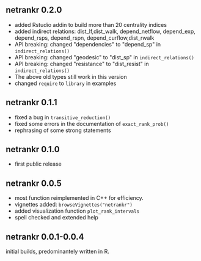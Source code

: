 ## netrankr 0.2.0

* added Rstudio addin to build more than 20 centrality indices
* added indirect relations: dist_lf,dist_walk, depend_netflow, 
depend_exp, depend_rsps, depend_rspn, depend_curflow,dist_rwalk
* API breaking: changed "dependencies" to "depend_sp" in `indirect_relations()`
* API breaking: changed "geodesic" to "dist_sp" in `indirect_relations()`
* API breaking: changed "resistance" to "dist_resist" in `indirect_relations()`
* The above old types still work in this version
* changed `require` to `library` in examples

## netrankr 0.1.1

* fixed a bug in `transitive_reduction()`
* fixed some errors in the documentation of `exact_rank_prob()`
* rephrasing of some strong statements

## netrankr 0.1.0

* first public release

## netrankr 0.0.5

* most function reimplemented in C++ for efficiency. 
* vignettes added: `browseVignettes("netrankr")`
* added visualization function `plot_rank_intervals`
* spell checked and extended help

## netrankr 0.0.1-0.0.4

initial builds, predominantely written in R.

